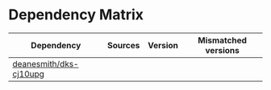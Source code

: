 # Dependency Matrix

Dependency | Sources | Version | Mismatched versions
---------- | ------- | ------- | -------------------
[deanesmith/dks-cj10upg](https://github.com/deanesmith/dks-cj10upg.git) |  | []() | 
